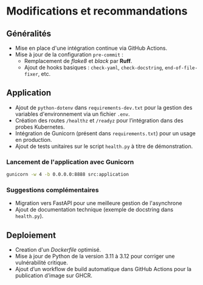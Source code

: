 # Modifications et recommandations

## Généralités

- Mise en place d'une intégration continue via GitHub Actions.
- Mise à jour de la configuration `pre-commit` :
    - Remplacement de *flake8* et *black* par **Ruff**.
    - Ajout de hooks basiques : `check-yaml`, `check-docstring`, `end-of-file-fixer`, etc.

## Application

- Ajout de `python-dotenv` dans `requirements-dev.txt` pour la gestion des variables d'environnement via un fichier `.env`.
- Création des routes `/healthz` et `/readyz` pour l’intégration dans des probes Kubernetes.
- Intégration de Gunicorn (présent dans `requirements.txt`) pour un usage en production.
- Ajout de tests unitaires sur le script `health.py` à titre de démonstration.

### Lancement de l'application avec Gunicorn

```bash
gunicorn -w 4 -b 0.0.0.0:8888 src:application
```
### Suggestions complémentaires

- Migration vers FastAPI pour une meilleure gestion de l'asynchrone
- Ajout de documentation technique (exemple de docstring dans `health.py`).

## Deploiement

- Creation d'un _Dockerfile_ optimisé.
- Mise à jour de Python de la version 3.11 à 3.12 pour corriger une vulnérabilité critique.
- Ajout d’un workflow de build automatique dans GitHub Actions pour la publication d’image sur GHCR.
